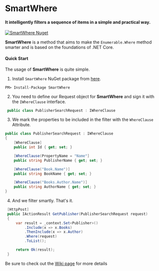# SmartWhere
#### It intelligently filters a sequence of items in a simple and practical way.


[![SmartWhere Nuget](https://img.shields.io/nuget/v/SmartWhere)](https://www.nuget.org/packages/SmartWhere)

**SmartWhere** is a method that aims to make the `Enumerable.Where` method smarter and is based on the foundations of .NET Core.

#### Quick Start
The usage of **SmartWhere** is quite simple.

1. Install `SmartWhere` NuGet package from [here](https://www.nuget.org/packages/SmartWhere/).

````
PM> Install-Package SmartWhere
````

2. You need to define our Request object for **SmartWhere** and sign it with the `IWhereClause` interface.
   
```csharp
 public class PublisherSearchRequest : IWhereClause
```

3. We mark the properties to be included in the filter with the `WhereClause` Attribute.

```csharp
public class PublisherSearchRequest : IWhereClause
{
    [WhereClause]
    public int Id { get; set; }

    [WhereClause(PropertyName = "Name"]
    public string PublisherName { get; set; }

    [WhereClause("Book.Name")]
    public string BookName { get; set; }

    [WhereClause("Books.Author.Name")]
    public string AuthorName { get; set; }
}
```
4. And we filter smartly. That's it.

```csharp
 [HttpPost]
 public IActionResult GetPublisher(PublisherSearchRequest request)
 {
     var result = _context.Set<Publisher>()
         .Include(x => x.Books)
         .ThenInclude(x => x.Author)
         .Where(request)
         .ToList();

     return Ok(result);
 }
```

Be sure to check out the [Wiki page](https://github.com/byerlikaya/SmartWhere/wiki) for more details
